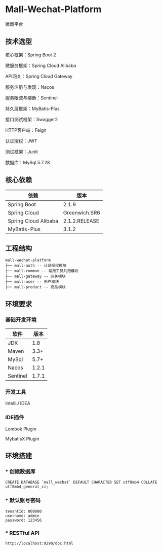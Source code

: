 # Mall-Wechat-Platform
微商平台

## 技术选型
核心框架：Spring Boot 2

微服务框架：Spring Cloud Alibaba 

API网关：Spring Cloud Gateway

服务注册与发现：Nacos 

服务限流与熔断：Sentinel 

持久层框架：MyBatis-Plus

接口测试框架：Swagger2

HTTP客户端：Feign

认证授权：JWT

测试框架：Junit

数据库：MySql 5.7.28


## 核心依赖
|依赖                   | 版本           |
|----------------------|---------------|
| Spring Boot          | 2.1.9         |
| Spring Cloud         | Greenwich.SR6 |
| Spring Cloud Alibaba | 2.1.2.RELEASE |
| MyBatis-Plus         | 3.1.2         |

## 工程结构
```
mall-wechat-platform
├── mall-auth -- 认证授权模块
├── mall-common -- 常用工具共用模块
├── mall-gateway -- 网关模块
├── mall-user -- 用户模块
├── mall-product -- 商品模块
```

## 环境要求
### 基础开发环境
|软件       | 版本   |
|----------|-------|
| JDK      | 1.8   |
| Maven    | 3.3+  |
| MySql    | 5.7+  |
| Nacos    | 1.2.1 |
| Sentinel | 1.7.1 |

### 开发工具
IntelliJ IDEA

### IDE插件
Lombok Plugin

MybatisX Plugin

## 环境搭建
### *  **创建数据库**
```
CREATE DATABASE `mall_wechat` DEFAULT CHARACTER SET utf8mb4 COLLATE utf8mb4_general_ci;
```

### *  **默认账号密码**
```
tenantId: 000000
username: admin
password: 123456
```

### *  **RESTful API**
```
http://localhost:9290/doc.html
```
